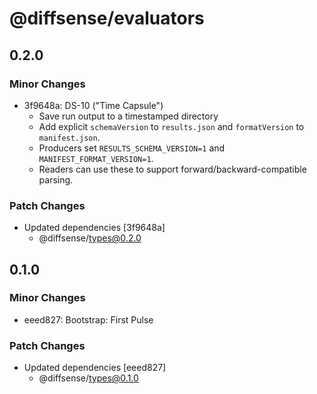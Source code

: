 # @diffsense/evaluators

## 0.2.0

### Minor Changes

- 3f9648a: DS-10 ("Time Capsule")
  - Save run output to a timestamped directory
  - Add explicit `schemaVersion` to `results.json` and `formatVersion` to `manifest.json`.
  - Producers set `RESULTS_SCHEMA_VERSION=1` and `MANIFEST_FORMAT_VERSION=1`.
  - Readers can use these to support forward/backward-compatible parsing.

### Patch Changes

- Updated dependencies [3f9648a]
  - @diffsense/types@0.2.0

## 0.1.0

### Minor Changes

- eeed827: Bootstrap: First Pulse

### Patch Changes

- Updated dependencies [eeed827]
  - @diffsense/types@0.1.0

